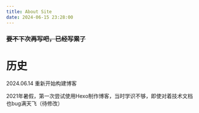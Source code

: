 ```yaml
---
title: About Site
date: 2024-06-15 23:28:00
---
```

### ~~要不下次再写吧，已经写累了~~



# 历史
2024.06.14 重新开始构建博客

2021年暑假，第一次尝试使用Hexo制作博客，当时学识不够，即使对着技术文档也bug满天飞（待修改）